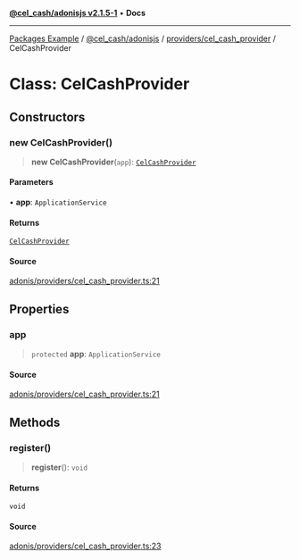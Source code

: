 [**@cel_cash/adonisjs v2.1.5-1**](../../../README.md) • **Docs**

***

[Packages Example](../../../../../README.md) / [@cel\_cash/adonisjs](../../../README.md) / [providers/cel\_cash\_provider](../README.md) / CelCashProvider

# Class: CelCashProvider

## Constructors

### new CelCashProvider()

> **new CelCashProvider**(`app`): [`CelCashProvider`](CelCashProvider.md)

#### Parameters

• **app**: `ApplicationService`

#### Returns

[`CelCashProvider`](CelCashProvider.md)

#### Source

[adonis/providers/cel\_cash\_provider.ts:21](https://github.com/Pyxlab/celcash/blob/a34e89ae69c9dcb41ba66226cb05c8c8b83b7cf4/packages/adonis/providers/cel_cash_provider.ts#L21)

## Properties

### app

> `protected` **app**: `ApplicationService`

#### Source

[adonis/providers/cel\_cash\_provider.ts:21](https://github.com/Pyxlab/celcash/blob/a34e89ae69c9dcb41ba66226cb05c8c8b83b7cf4/packages/adonis/providers/cel_cash_provider.ts#L21)

## Methods

### register()

> **register**(): `void`

#### Returns

`void`

#### Source

[adonis/providers/cel\_cash\_provider.ts:23](https://github.com/Pyxlab/celcash/blob/a34e89ae69c9dcb41ba66226cb05c8c8b83b7cf4/packages/adonis/providers/cel_cash_provider.ts#L23)

